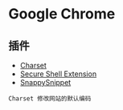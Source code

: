 # Google Chrome

## 插件

- [Charset](https://chrome.google.com/webstore/detail/charset/oenllhgkiiljibhfagbfogdbchhdchml?utm_source=chrome-ntp-icon)
- [Secure Shell Extension](https://chrome.google.com/webstore/detail/secure-shell-extension/iodihamcpbpeioajjeobimgagajmlibd?utm_source=chrome-ntp-icon)
- [SnappySnippet](https://chrome.google.com/webstore/detail/snappysnippet/blfngdefapoapkcdibbdkigpeaffgcil/related)

```shell
Charset 修改网站的默认编码
```
